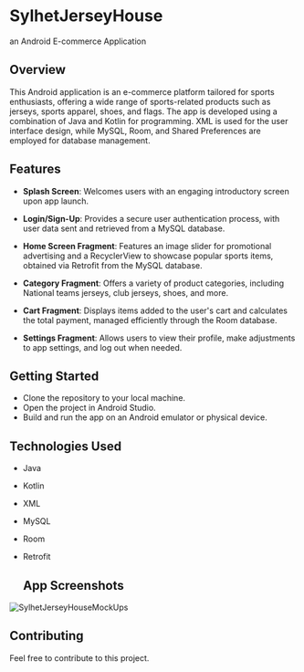 # SylhetJerseyHouse
an Android E-commerce Application

## Overview

This Android application is an e-commerce platform tailored for sports enthusiasts, offering a wide range of sports-related products such as jerseys, sports apparel, shoes, and flags. The app is developed using a combination of Java and Kotlin for programming. XML is used for the user interface design, while MySQL, Room, and Shared Preferences are employed for database management.

## Features

- **Splash Screen**: Welcomes users with an engaging introductory screen upon app launch.

- **Login/Sign-Up**: Provides a secure user authentication process, with user data sent and retrieved from a MySQL database.

- **Home Screen Fragment**: Features an image slider for promotional advertising and a RecyclerView to showcase popular sports items, obtained via Retrofit from the MySQL database.

- **Category Fragment**: Offers a variety of product categories, including National teams jerseys, club jerseys, shoes, and more.

- **Cart Fragment**: Displays items added to the user's cart and calculates the total payment, managed efficiently through the Room database.

- **Settings Fragment**: Allows users to view their profile, make adjustments to app settings, and log out when needed.

## Getting Started

- Clone the repository to your local machine.
- Open the project in Android Studio.
- Build and run the app on an Android emulator or physical device.

## Technologies Used

- Java
- Kotlin
- XML
- MySQL
- Room
- Retrofit

  ## App Screenshots

![SylhetJerseyHouseMockUps](https://github.com/mehadishakil/SylhetJerseyHouse/assets/112794443/94305319-c19c-483c-8af0-78a6180b4d84)

## Contributing

Feel free to contribute to this project.
